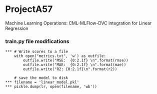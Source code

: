 # ProjectA57
Machine Learning Operations: CML-MLFlow-DVC integration for Linear Regression


### train.py file modifications
     
    *** # Write scores to a file
        with open("metrics.txt", 'w') as outfile:
            outfile.write("MSE:  {0:2.1f} \n".format(rmse))
            outfile.write("MAE:  {0:2.1f} \n".format(mae))
            outfile.write("R2: {0:2.1f}\n".format(r2))
            
        # save the model to disk
    *** filename = 'linear_model.pkl'
    *** pickle.dump(lr, open(filename, 'wb'))
